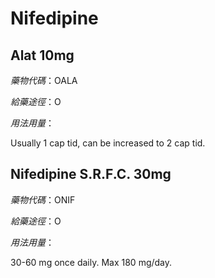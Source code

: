 # Nifedipine

## Alat 10mg

*藥物代碼*：OALA

*給藥途徑*：O

*用法用量*：

Usually 1 cap tid, can be increased to 2 cap tid.

## Nifedipine S.R.F.C. 30mg

*藥物代碼*：ONIF

*給藥途徑*：O

*用法用量*：

30-60 mg once daily. Max 180 mg/day.

